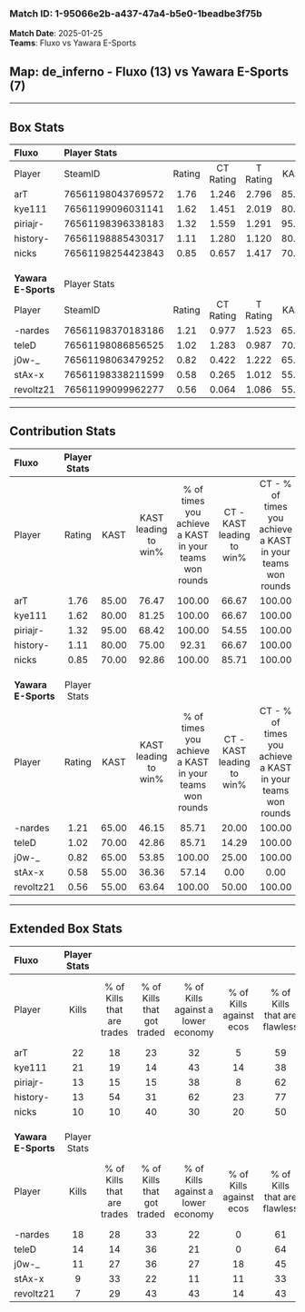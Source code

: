 ### Match ID: 1-95066e2b-a437-47a4-b5e0-1beadbe3f75b  
**Match Date**: 2025-01-25  
**Teams**: Fluxo vs Yawara E-Sports  

## **Map**: de_inferno - Fluxo (13) vs Yawara E-Sports (7)  
---  

## Box Stats  

| **Fluxo**           | Player Stats      |        |           |          |       |       |       |         |        |      |     |
| :- | :- | :-: | :-: | :-: | :-: | :-: | :-: | :-: | :-: | :-: | :-: |
| Player              | SteamID           | Rating | CT Rating | T Rating | KAST  |  ADR  | Kills | Assists | Deaths | K/D  | HS% |
| arT                 | 76561198043769572 |  1.76  |   1.246   |  2.796   | 85.00 | 127.8 |  22   |    7    |   12   | 1.83 | 45  |
| kye111              | 76561199096031141 |  1.62  |   1.451   |  2.019   | 80.00 | 97.8  |  21   |    4    |   10   | 2.10 | 42  |
| piriajr-            | 76561198396338183 |  1.32  |   1.559   |  1.291   | 95.00 | 90.9  |  13   |   11    |   13   | 1.00 | 76  |
| history-            | 76561198885430317 |  1.11  |   1.280   |  1.120   | 80.00 | 64.4  |  13   |    3    |   12   | 1.08 |  7  |
| nicks               | 76561198254423843 |  0.85  |   0.657   |  1.417   | 70.00 | 51.4  |  10   |    1    |   12   | 0.83 | 50  |
|                     |                   |        |           |          |       |       |       |         |        |      |     |
|                     |                   |        |           |          |       |       |       |         |        |      |     |
|                     |                   |        |           |          |       |       |       |         |        |      |     |
| **Yawara E-Sports** | Player Stats      |        |           |          |       |       |       |         |        |      |     |
| Player              | SteamID           | Rating | CT Rating | T Rating | KAST  |  ADR  | Kills | Assists | Deaths | K/D  | HS% |
| -nardes             | 76561198370183186 |  1.21  |   0.977   |  1.523   | 65.00 | 79.0  |  18   |    4    |   14   | 1.29 | 72  |
| teleD               | 76561198086856525 |  1.02  |   1.283   |  0.987   | 70.00 | 85.5  |  14   |    5    |   17   | 0.82 | 57  |
| j0w-_               | 76561198063479252 |  0.82  |   0.422   |  1.222   | 65.00 | 53.8  |  11   |    2    |   14   | 0.79 | 100 |
| stAx-x              | 76561198338211599 |  0.58  |   0.265   |  1.012   | 55.00 | 60.2  |   9   |    3    |   18   | 0.50 | 55  |
| revoltz21           | 76561199099962277 |  0.56  |   0.064   |  1.086   | 55.00 | 59.7  |   7   |    7    |   16   | 0.44 | 14  |
---  

## Contribution Stats  

| **Fluxo**           | Player Stats |       |                      |                                                        |                           |                                                             |                          |                                                            |
| :- | :-: | :-: | :-: | :-: | :-: | :-: | :-: | :-: |
| Player              |    Rating    | KAST  | KAST leading to win% | % of times you achieve a KAST in your teams won rounds | CT - KAST leading to win% | CT - % of times you achieve a KAST in your teams won rounds | T - KAST leading to win% | T - % of times you achieve a KAST in your teams won rounds |
| arT                 |     1.76     | 85.00 |        76.47         |                         100.00                         |           66.67           |                           100.00                            |          87.50           |                           100.00                           |
| kye111              |     1.62     | 80.00 |        81.25         |                         100.00                         |           66.67           |                           100.00                            |          100.00          |                           100.00                           |
| piriajr-            |     1.32     | 95.00 |        68.42         |                         100.00                         |           54.55           |                           100.00                            |          87.50           |                           100.00                           |
| history-            |     1.11     | 80.00 |        75.00         |                         92.31                          |           66.67           |                           100.00                            |          85.71           |                           85.71                            |
| nicks               |     0.85     | 70.00 |        92.86         |                         100.00                         |           85.71           |                           100.00                            |          100.00          |                           100.00                           |
|                     |              |       |                      |                                                        |                           |                                                             |                          |                                                            |
|                     |              |       |                      |                                                        |                           |                                                             |                          |                                                            |
|                     |              |       |                      |                                                        |                           |                                                             |                          |                                                            |
| **Yawara E-Sports** | Player Stats |       |                      |                                                        |                           |                                                             |                          |                                                            |
| Player              |    Rating    | KAST  | KAST leading to win% | % of times you achieve a KAST in your teams won rounds | CT - KAST leading to win% | CT - % of times you achieve a KAST in your teams won rounds | T - KAST leading to win% | T - % of times you achieve a KAST in your teams won rounds |
| -nardes             |     1.21     | 65.00 |        46.15         |                         85.71                          |           20.00           |                           100.00                            |          62.50           |                           83.33                            |
| teleD               |     1.02     | 70.00 |        42.86         |                         85.71                          |           14.29           |                           100.00                            |          71.43           |                           83.33                            |
| j0w-_               |     0.82     | 65.00 |        53.85         |                         100.00                         |           25.00           |                           100.00                            |          66.67           |                           100.00                           |
| stAx-x              |     0.58     | 55.00 |        36.36         |                         57.14                          |           0.00            |                            0.00                             |          50.00           |                           66.67                            |
| revoltz21           |     0.56     | 55.00 |        63.64         |                         100.00                         |           50.00           |                           100.00                            |          66.67           |                           100.00                           |
---  

## Extended Box Stats  

| **Fluxo**           | Player Stats |                            |                            |                                    |                         |                              |                                 |        |                             |                                     |                          |                               |                            |
| :- | :-: | :-: | :-: | :-: | :-: | :-: | :-: | :-: | :-: | :-: | :-: | :-: | :-: |
| Player              |    Kills     | % of Kills that are trades | % of Kills that got traded | % of Kills against a lower economy | % of Kills against ecos | % of Kills that are flawless | % of Kills that are close duels | Deaths | % of Deaths that get traded | % of Deaths against a lower economy | % of Deaths against ecos | % of Deaths that are flawless | % of Deaths that are close |
| arT                 |      22      |             18             |             23             |                 32                 |            5            |              59              |                9                |   12   |             42              |                 25                  |            0             |              17               |             33             |
| kye111              |      21      |             19             |             14             |                 43                 |           14            |              38              |               10                |   10   |             20              |                 30                  |            10            |              50               |             20             |
| piriajr-            |      13      |             15             |             15             |                 38                 |            8            |              62              |                8                |   13   |             38              |                 23                  |            0             |              54               |             15             |
| history-            |      13      |             54             |             31             |                 62                 |           23            |              77              |                8                |   12   |             33              |                 25                  |            0             |              67               |             8              |
| nicks               |      10      |             10             |             40             |                 30                 |           20            |              50              |               10                |   12   |             33              |                 17                  |            0             |              83               |             0              |
|                     |              |                            |                            |                                    |                         |                              |                                 |        |                             |                                     |                          |                               |                            |
|                     |              |                            |                            |                                    |                         |                              |                                 |        |                             |                                     |                          |                               |                            |
|                     |              |                            |                            |                                    |                         |                              |                                 |        |                             |                                     |                          |                               |                            |
| **Yawara E-Sports** | Player Stats |                            |                            |                                    |                         |                              |                                 |        |                             |                                     |                          |                               |                            |
| Player              |    Kills     | % of Kills that are trades | % of Kills that got traded | % of Kills against a lower economy | % of Kills against ecos | % of Kills that are flawless | % of Kills that are close duels | Deaths | % of Deaths that get traded | % of Deaths against a lower economy | % of Deaths against ecos | % of Deaths that are flawless | % of Deaths that are close |
| -nardes             |      18      |             28             |             33             |                 22                 |            0            |              61              |               17                |   14   |             21              |                  7                  |            7             |              50               |             0              |
| teleD               |      14      |             14             |             36             |                 21                 |            0            |              64              |               29                |   17   |             18              |                 12                  |            6             |              65               |             12             |
| j0w-_               |      11      |             27             |             36             |                 27                 |           18            |              45              |                0                |   14   |             21              |                  0                  |            0             |              71               |             0              |
| stAx-x              |      9       |             33             |             22             |                 11                 |           11            |              33              |               11                |   18   |             28              |                 11                  |            0             |              50               |             11             |
| revoltz21           |      7       |             29             |             43             |                 43                 |           14            |              43              |               14                |   16   |             25              |                  0                  |            0             |              44               |             19             |
